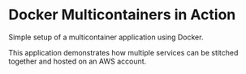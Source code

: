 # Docker Multicontainers in Action

Simple setup of a multicontainer application using Docker.

This application demonstrates how multiple services can be stitched together and hosted on an AWS account.
